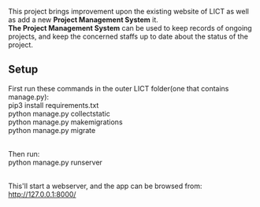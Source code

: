 This project brings improvement upon the existing website of LICT as well as add a new **Project Management System** it.
<br/>**The Project Management System** can be used to keep records of ongoing projects, and keep the concerned staffs up to date about the status of the project.


## Setup
First run these commands in the outer LICT folder(one that contains manage.py):
<br/>pip3 install requirements.txt
<br/>python manage.py collectstatic
<br/>python manage.py makemigrations
<br/>python manage.py migrate

<br/>Then run:
<br/>python manage.py runserver

<br/>This'll start a webserver, and the app can be browsed from:
<br/>http://127.0.0.1:8000/
